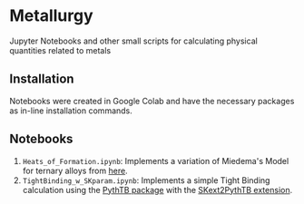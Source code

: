 # Metallurgy
Jupyter Notebooks and other small scripts for calculating physical quantities related to metals
## Installation
Notebooks were created in Google Colab and have the necessary packages as in-line installation commands.
## Notebooks
1. ```Heats_of_Formation.ipynb```: Implements a variation of Miedema's Model for ternary alloys from [here](https://link.springer.com/article/10.1007/s11661-016-3533-4).
2. ```TightBinding_w_SKparam.ipynb```: Implements a simple Tight Binding calculation using the [PythTB package](http://www.physics.rutgers.edu/pythtb/index.html#) with the [SKext2PythTB extension](https://github.com/TomushT/SKext2PythTB).
